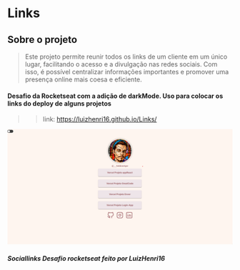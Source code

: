 # Links
## Sobre o projeto
> Este projeto permite reunir todos os links de um cliente em um único lugar, facilitando o acesso e a divulgação nas redes sociais. Com isso, é possível centralizar informações importantes e promover uma presença online mais coesa e eficiente.

#### Desafio da Rocketseat com a adição de darkMode. Uso para colocar os links do deploy de alguns projetos 
>> link: https://luizhenri16.github.io/Links/

<img src="https://github.com/LuizHenri16/Links/blob/main/assets/screenshot/linkSreenshot1.png"/>

##### Sociallinks Desafio rocketseat feito por LuizHenri16

